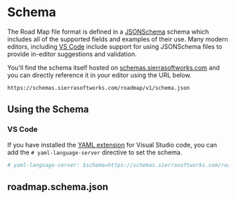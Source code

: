 # Schema
The Road Map file format is defined in a [JSONSchema](https://json-schema.org/) schema
which includes all of the supported fields and examples of their use. Many modern editors,
including [VS Code](https://code.visualstudio.com) include support for using JSONSchema files
to provide in-editor suggestions and validation.

You'll find the schema itself hosted on [schemas.sierrasoftworks.com](https://schemas.sierrasoftworks.com)
and you can directly reference it in your editor using the URL below.

```
https://schemas.sierrasoftworks.com/roadmap/v1/schema.json
```

## Using the Schema

### VS Code
If you have installed the [YAML extension](https://marketplace.visualstudio.com/items?itemName=redhat.vscode-yaml)
for Visual Studio code, you can add the `# yaml-language-server` directive to set the schema.

```yaml
# yaml-language-server: $schema=https://schemas.sierrasoftworks.com/roadmap/v1/schema.json
```

## roadmap.schema.json

<ClientOnly>
    <Schema url="https://raw.githubusercontent.com/SierraSoftworks/schemas/main/src/roadmap/v1/schema.json" />
</ClientOnly>
